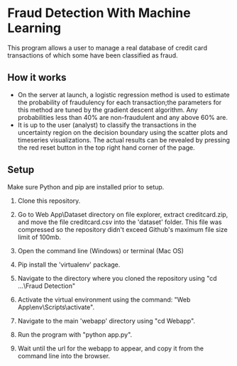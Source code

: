 # Fraud Detection With Machine Learning

This program allows a user to manage a real database of credit card transactions of which some have been classified as fraud. 

## How it works
* On the server at launch, a logistic regression method is used to estimate the probability of fraudulency for each transaction;the parameters for this method are tuned by the gradient descent algorithm. Any probabilities less than 40% are non-fraudulent and any above 60% are.
* It is up to the user (analyst) to classify the transactions in the uncertainty region on the decision boundary using the scatter plots and timeseries visualizations.
The actual results can be revealed by pressing the red reset button in the top right hand corner of the page. 

## Setup

Make sure Python and pip are installed prior to setup.

1. Clone this repository.

2. Go to Web App\Dataset directory on file explorer, extract creditcard.zip, and move the file creditcard.csv into the 'dataset' folder. 
   This file was compressed so the repository didn't exceed Github's maximum file size limit of 100mb.
   
3. Open the command line (Windows) or terminal (Mac OS)

4. Pip install the 'virtualenv' package.

5. Navigate to the directory where you cloned the repository using "cd ...\Fraud Detection"

6. Activate the virtual environment using the command: "Web App\env\Scripts\activate".

7. Navigate to the main 'webapp' directory using "cd Webapp".

8. Run the program with "python app.py".

9. Wait until the url for the webapp to appear, and copy it from the command line into the browser.
